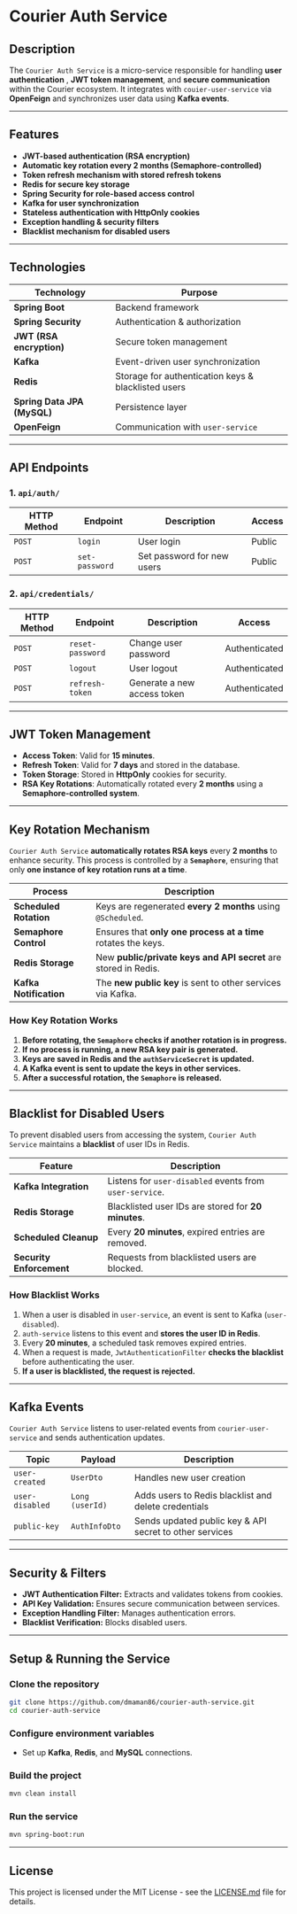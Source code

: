 # Courier Auth Service

## **Description**

The `Courier Auth Service` is a micro-service responsible for handling **user authentication**
, **JWT token management**, and **secure communication** within the Courier ecosystem. It
integrates with `couier-user-service` via **OpenFeign** and synchronizes user data using
**Kafka events**.

---

## **Features**

- **JWT-based authentication (RSA encryption)**
- **Automatic key rotation every 2 months (Semaphore-controlled)**
- **Token refresh mechanism with stored refresh tokens**
- **Redis for secure key storage**
- **Spring Security for role-based access control**
- **Kafka for user synchronization**
- **Stateless authentication with HttpOnly cookies**
- **Exception handling & security filters**
- **Blacklist mechanism for disabled users**

---

## **Technologies**

| **Technology**              | **Purpose**                                         |
| --------------------------- | --------------------------------------------------- |
| **Spring Boot**             | Backend framework                                   |
| **Spring Security**         | Authentication & authorization                      |
| **JWT (RSA encryption)**    | Secure token management                             |
| **Kafka**                   | Event-driven user synchronization                   |
| **Redis**                   | Storage for authentication keys & blacklisted users |
| **Spring Data JPA (MySQL)** | Persistence layer                                   |
| **OpenFeign**               | Communication with `user-service`                   |

---

## **API Endpoints**

### 1. `api/auth/`

| HTTP Method | Endpoint       | Description                | Access |
| ----------- | -------------- | -------------------------- | ------ |
| `POST`      | `login`        | User login                 | Public |
| `POST`      | `set-password` | Set password for new users | Public |

### 2. `api/credentials/`

| HTTP Method | Endpoint         | Description                 | Access        |
| ----------- | ---------------- | --------------------------- | ------------- |
| `POST`      | `reset-password` | Change user password        | Authenticated |
| `POST`      | `logout`         | User logout                 | Authenticated |
| `POST`      | `refresh-token`  | Generate a new access token | Authenticated |

---

## **JWT Token Management**

- **Access Token**: Valid for **15 minutes**.
- **Refresh Token**: Valid for **7 days** and stored in the database.
- **Token Storage**: Stored in **HttpOnly** cookies for security.
- **RSA Key Rotations**: Automatically rotated every **2 months** using a **Semaphore-controlled system**.

---

## **Key Rotation Mechanism**

`Courier Auth Service` **automatically rotates RSA keys** every **2 months** to enhance security.
This process is controlled by a **`Semaphore`**, ensuring that only **one instance of key rotation runs at a time**.

| **Process**            | **Description**                                                 |
| ---------------------- | --------------------------------------------------------------- |
| **Scheduled Rotation** | Keys are regenerated **every 2 months** using `@Scheduled`.     |
| **Semaphore Control**  | Ensures that **only one process at a time** rotates the keys.   |
| **Redis Storage**      | New **public/private keys and API secret** are stored in Redis. |
| **Kafka Notification** | The **new public key** is sent to other services via Kafka.     |

### **How Key Rotation Works**

1. **Before rotating, the `Semaphore` checks if another rotation is in progress.**
2. **If no process is running, a new RSA key pair is generated.**
3. **Keys are saved in Redis and the `authServiceSecret` is updated.**
4. **A Kafka event is sent to update the keys in other services.**
5. **After a successful rotation, the `Semaphore` is released.**

---

## **Blacklist for Disabled Users**

To prevent disabled users from accessing the system, `Courier Auth Service` maintains a **blacklist** of user IDs in Redis.

| **Feature**              | **Description**                                         |
| ------------------------ | ------------------------------------------------------- |
| **Kafka Integration**    | Listens for `user-disabled` events from `user-service`. |
| **Redis Storage**        | Blacklisted user IDs are stored for **20 minutes**.     |
| **Scheduled Cleanup**    | Every **20 minutes**, expired entries are removed.      |
| **Security Enforcement** | Requests from blacklisted users are blocked.            |

### **How Blacklist Works**

1. When a user is disabled in `user-service`, an event is sent to Kafka (`user-disabled`).
2. `auth-service` listens to this event and **stores the user ID in Redis**.
3. Every **20 minutes**, a scheduled task removes expired entries.
4. When a request is made, `JwtAuthenticationFilter` **checks the blacklist** before authenticating the user.
5. **If a user is blacklisted, the request is rejected.**

---

## **Kafka Events**

`Courier Auth Service` listens to user-related events from `courier-user-service` and sends authentication updates.

| **Topic**       | **Payload**     | **Description**                                         |
| --------------- | --------------- | ------------------------------------------------------- |
| `user-created`  | `UserDto`       | Handles new user creation                               |
| `user-disabled` | `Long (userId)` | Adds users to Redis blacklist and delete credentials    |
| `public-key`    | `AuthInfoDto`   | Sends updated public key & API secret to other services |

---

## **Security & Filters**

- **JWT Authentication Filter:** Extracts and validates tokens from cookies.
- **API Key Validation:** Ensures secure communication between services.
- **Exception Handling Filter:** Manages authentication errors.
- **Blacklist Verification:** Blocks disabled users.

---

## **Setup & Running the Service**

### **Clone the repository**

```sh
git clone https://github.com/dmaman86/courier-auth-service.git
cd courier-auth-service
```

### **Configure environment variables**

- Set up **Kafka**, **Redis**, and **MySQL** connections.

### **Build the project**

```sh
mvn clean install
```

### **Run the service**

```sh
mvn spring-boot:run
```

---

## **License**

This project is licensed under the MIT License - see the [LICENSE.md](LICENSE.md) file for details.
